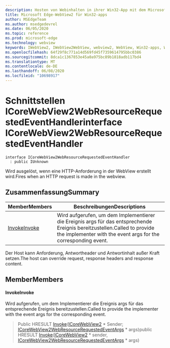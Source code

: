 ```yaml
---
description: Hosten von Webinhalten in ihrer Win32-App mit dem Microsoft Edge WebView2-Steuerelement
title: Microsoft Edge-WebView2 für Win32-apps
author: MSEdgeTeam
ms.author: msedgedevrel
ms.date: 06/05/2020
ms.topic: reference
ms.prod: microsoft-edge
ms.technology: webview
keywords: IWebView2, IWebView2WebView, webview2, WebView, Win32-apps, Win32, Edge, ICoreWebView2, ICoreWebView2Controller, Browser-Steuerelement, Edge-HTML
ms.openlocfilehash: 64f29f8c771a14d569fd45f7359614795bbc0386
ms.sourcegitcommit: 8dca1c1367853e45a0a975bc89b1818adb117bd4
ms.translationtype: MT
ms.contentlocale: de-DE
ms.lasthandoff: 06/08/2020
ms.locfileid: "10698917"
---
```

# <span data-ttu-id="10c02-104">Schnittstellen ICoreWebView2WebResourceRequestedEventHandler</span><span class="sxs-lookup"><span data-stu-id="10c02-104">interface ICoreWebView2WebResourceRequestedEventHandler</span></span> 

```
interface ICoreWebView2WebResourceRequestedEventHandler
  : public IUnknown
```

<span data-ttu-id="10c02-105">Wird ausgelöst, wenn eine HTTP-Anforderung in der WebView erstellt wird.</span><span class="sxs-lookup"><span data-stu-id="10c02-105">Fires when an HTTP request is made in the webview.</span></span>

## <span data-ttu-id="10c02-106">Zusammenfassung</span><span class="sxs-lookup"><span data-stu-id="10c02-106">Summary</span></span>

 <span data-ttu-id="10c02-107">Member</span><span class="sxs-lookup"><span data-stu-id="10c02-107">Members</span></span>                        | <span data-ttu-id="10c02-108">Beschreibungen</span><span class="sxs-lookup"><span data-stu-id="10c02-108">Descriptions</span></span>
--------------------------------|---------------------------------------------
[<span data-ttu-id="10c02-109">Invoke</span><span class="sxs-lookup"><span data-stu-id="10c02-109">Invoke</span></span>](#invoke) | <span data-ttu-id="10c02-110">Wird aufgerufen, um dem Implementierer die Ereignis args für das entsprechende Ereignis bereitzustellen.</span><span class="sxs-lookup"><span data-stu-id="10c02-110">Called to provide the implementer with the event args for the corresponding event.</span></span>

<span data-ttu-id="10c02-111">Der Host kann Anforderung, Antwortheader und Antwortinhalt außer Kraft setzen.</span><span class="sxs-lookup"><span data-stu-id="10c02-111">The host can override request, response headers and response content.</span></span>

## <span data-ttu-id="10c02-112">Member</span><span class="sxs-lookup"><span data-stu-id="10c02-112">Members</span></span>

#### <span data-ttu-id="10c02-113">Invoke</span><span class="sxs-lookup"><span data-stu-id="10c02-113">Invoke</span></span> 

<span data-ttu-id="10c02-114">Wird aufgerufen, um dem Implementierer die Ereignis args für das entsprechende Ereignis bereitzustellen.</span><span class="sxs-lookup"><span data-stu-id="10c02-114">Called to provide the implementer with the event args for the corresponding event.</span></span>

> <span data-ttu-id="10c02-115">Public HRESULT [Invoke](#invoke)([ICoreWebView2](icorewebview2.md) \* Sender; [ICoreWebView2WebResourceRequestedEventArgs](icorewebview2webresourcerequestedeventargs.md) \* args)</span><span class="sxs-lookup"><span data-stu-id="10c02-115">public HRESULT [Invoke](#invoke)([ICoreWebView2](icorewebview2.md) \* sender, [ICoreWebView2WebResourceRequestedEventArgs](icorewebview2webresourcerequestedeventargs.md) \* args)</span></span>

